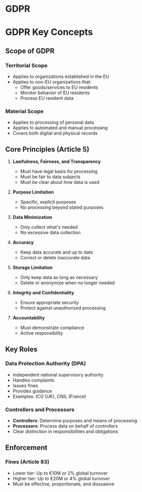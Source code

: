 # GDPR

# GDPR Key Concepts

## Scope of GDPR
### Territorial Scope
- Applies to organizations established in the EU
- Applies to non-EU organizations that:
  - Offer goods/services to EU residents
  - Monitor behavior of EU residents
  - Process EU resident data

### Material Scope
- Applies to processing of personal data
- Applies to automated and manual processing
- Covers both digital and physical records

## Core Principles (Article 5)
1. **Lawfulness, Fairness, and Transparency**
   - Must have legal basis for processing
   - Must be fair to data subjects
   - Must be clear about how data is used

2. **Purpose Limitation**
   - Specific, explicit purposes
   - No processing beyond stated purposes

3. **Data Minimization**
   - Only collect what's needed
   - No excessive data collection

4. **Accuracy**
   - Keep data accurate and up to date
   - Correct or delete inaccurate data

5. **Storage Limitation**
   - Only keep data as long as necessary
   - Delete or anonymize when no longer needed

6. **Integrity and Confidentiality**
   - Ensure appropriate security
   - Protect against unauthorized processing

7. **Accountability**
   - Must demonstrate compliance
   - Active responsibility

## Key Roles
### Data Protection Authority (DPA)
- Independent national supervisory authority
- Handles complaints
- Issues fines
- Provides guidance
- Examples: ICO (UK), CNIL (France)

### Controllers and Processors
- **Controllers**: Determine purposes and means of processing
- **Processors**: Process data on behalf of controllers
- Clear distinction in responsibilities and obligations

## Enforcement
### Fines (Article 83)
- Lower tier: Up to €10M or 2% global turnover
- Higher tier: Up to €20M or 4% global turnover
- Must be effective, proportionate, and dissuasive
